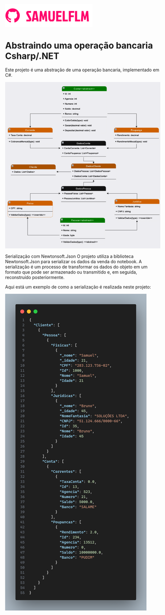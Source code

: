 <img src="Image/logo.png" alt="logo_samuelflm">


# Abstraindo uma operação bancaria Csharp/.NET

Este projeto é uma abstração de uma operação bancaria, implementado em C#.

<img src="Image/desafio.png" alt="logo_samuelflm">



Serialização com Newtonsoft.Json
O projeto utiliza a biblioteca Newtonsoft.Json para serializar os dados da venda do notebook. A serialização é um processo de transformar os dados do objeto em um formato que pode ser armazenado ou transmitido e, em seguida, reconstruído posteriormente.

Aqui está um exemplo de como a serialização é realizada neste projeto:

<img src="Image/result.png" alt="logo_samuelflm">






